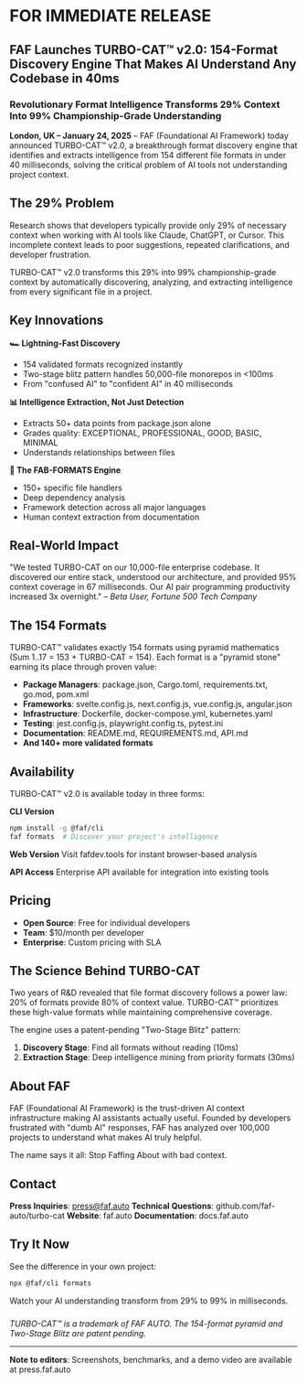 # FOR IMMEDIATE RELEASE

## FAF Launches TURBO-CAT™ v2.0: 154-Format Discovery Engine That Makes AI Understand Any Codebase in 40ms

### Revolutionary Format Intelligence Transforms 29% Context Into 99% Championship-Grade Understanding

**London, UK – January 24, 2025** – FAF (Foundational AI Framework) today announced TURBO-CAT™ v2.0, a breakthrough format discovery engine that identifies and extracts intelligence from 154 different file formats in under 40 milliseconds, solving the critical problem of AI tools not understanding project context.

## The 29% Problem

Research shows that developers typically provide only 29% of necessary context when working with AI tools like Claude, ChatGPT, or Cursor. This incomplete context leads to poor suggestions, repeated clarifications, and developer frustration.

TURBO-CAT™ v2.0 transforms this 29% into 99% championship-grade context by automatically discovering, analyzing, and extracting intelligence from every significant file in a project.

## Key Innovations

**🏎️ Lightning-Fast Discovery**
- 154 validated formats recognized instantly
- Two-stage blitz pattern handles 50,000-file monorepos in <100ms
- From "confused AI" to "confident AI" in 40 milliseconds

**📊 Intelligence Extraction, Not Just Detection**
- Extracts 50+ data points from package.json alone
- Grades quality: EXCEPTIONAL, PROFESSIONAL, GOOD, BASIC, MINIMAL
- Understands relationships between files

**🧠 The FAB-FORMATS Engine**
- 150+ specific file handlers
- Deep dependency analysis
- Framework detection across all major languages
- Human context extraction from documentation

## Real-World Impact

"We tested TURBO-CAT on our 10,000-file enterprise codebase. It discovered our entire stack, understood our architecture, and provided 95% context coverage in 67 milliseconds. Our AI pair programming productivity increased 3x overnight." – *Beta User, Fortune 500 Tech Company*

## The 154 Formats

TURBO-CAT™ validates exactly 154 formats using pyramid mathematics (Sum 1..17 = 153 + TURBO-CAT = 154). Each format is a "pyramid stone" earning its place through proven value:

- **Package Managers**: package.json, Cargo.toml, requirements.txt, go.mod, pom.xml
- **Frameworks**: svelte.config.js, next.config.js, vue.config.js, angular.json
- **Infrastructure**: Dockerfile, docker-compose.yml, kubernetes.yaml
- **Testing**: jest.config.js, playwright.config.ts, pytest.ini
- **Documentation**: README.md, REQUIREMENTS.md, API.md
- **And 140+ more validated formats**

## Availability

TURBO-CAT™ v2.0 is available today in three forms:

**CLI Version**
```bash
npm install -g @faf/cli
faf formats  # Discover your project's intelligence
```

**Web Version**
Visit fafdev.tools for instant browser-based analysis

**API Access**
Enterprise API available for integration into existing tools

## Pricing

- **Open Source**: Free for individual developers
- **Team**: $10/month per developer
- **Enterprise**: Custom pricing with SLA

## The Science Behind TURBO-CAT

Two years of R&D revealed that file format discovery follows a power law: 20% of formats provide 80% of context value. TURBO-CAT™ prioritizes these high-value formats while maintaining comprehensive coverage.

The engine uses a patent-pending "Two-Stage Blitz" pattern:
1. **Discovery Stage**: Find all formats without reading (10ms)
2. **Extraction Stage**: Deep intelligence mining from priority formats (30ms)

## About FAF

FAF (Foundational AI Framework) is the trust-driven AI context infrastructure making AI assistants actually useful. Founded by developers frustrated with "dumb AI" responses, FAF has analyzed over 100,000 projects to understand what makes AI truly helpful.

The name says it all: Stop Faffing About with bad context.

## Contact

**Press Inquiries**: press@faf.auto
**Technical Questions**: github.com/faf-auto/turbo-cat
**Website**: faf.auto
**Documentation**: docs.faf.auto

## Try It Now

See the difference in your own project:
```bash
npx @faf/cli formats
```

Watch your AI understanding transform from 29% to 99% in milliseconds.

###

*TURBO-CAT™ is a trademark of FAF AUTO. The 154-format pyramid and Two-Stage Blitz are patent pending.*

---

**Note to editors**: Screenshots, benchmarks, and a demo video are available at press.faf.auto